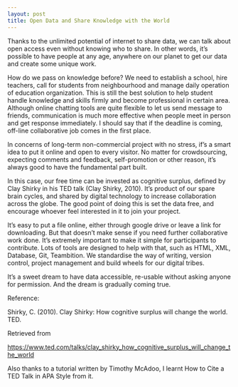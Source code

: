 ```yaml
---
layout: post
title: Open Data and Share Knowledge with the World
---
```




Thanks to the unlimited potential of internet to share data, we can talk about open access even without knowing who to share. In other words, it’s possible to have people at any age, anywhere on our planet to get our data and create some unique work.

How do we pass on knowledge before? We need to establish a school, hire teachers, call for students from neighbourhood and manage daily operation of education organization. This is still the best solution to help student handle knowledge and skills firmly and become professional in certain area. Although online chatting tools are quite flexible to let us send message to friends, communication is much more effective when people meet in person and get response immediately. I should say that if the deadline is coming, off-line collaborative job comes in the first place.

In concerns of long-term non-commercial project with no stress, if’s a smart idea to put it online and open to every visitor. No matter for crowdsourcing, expecting comments and feedback, self-promotion or other reason, it’s always good to have the fundamental part built.

In this case, our free time can be invested as cognitive surplus, defined by Clay Shirky in his TED talk (Clay Shirky, 2010). It’s product of our spare brain cycles, and shared by digital technology to increase collaboration across the globe. The good point of doing this is set the data free, and encourage whoever feel interested in it to join your project.

It’s easy to put a file online, either through google drive or leave a link for downloading. But that doesn’t make sense if you need further collaborative work done. It’s extremely important to make it simple for participants to contribute. Lots of tools are designed to help with that, such as HTML, XML, Database, Git, Teambition. We standardise the way of writing, version control, project management and build wheels for our digital tribes.

It’s a sweet dream to have data accessible, re-usable without asking anyone for permission. And the dream is gradually coming true.

 

Reference:

Shirky, C. (2010). Clay Shirky: How cognitive surplus will change the world. TED.

Retrieved from

https://www.ted.com/talks/clay_shirky_how_cognitive_surplus_will_change_the_world

 

Also thanks to a tutorial written by Timothy McAdoo, I learnt How to Cite a TED Talk in APA Style from it.
